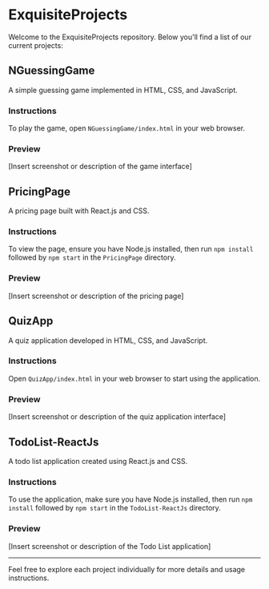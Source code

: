 # ExquisiteProjects

Welcome to the ExquisiteProjects repository. Below you'll find a list of our current projects:

## NGuessingGame

A simple guessing game implemented in HTML, CSS, and JavaScript.

### Instructions

To play the game, open `NGuessingGame/index.html` in your web browser.

### Preview

[Insert screenshot or description of the game interface]

## PricingPage

A pricing page built with React.js and CSS.

### Instructions

To view the page, ensure you have Node.js installed, then run `npm install` followed by `npm start` in the `PricingPage` directory.

### Preview

[Insert screenshot or description of the pricing page]

## QuizApp

A quiz application developed in HTML, CSS, and JavaScript.

### Instructions

Open `QuizApp/index.html` in your web browser to start using the application.

### Preview

[Insert screenshot or description of the quiz application interface]

## TodoList-ReactJs

A todo list application created using React.js and CSS.

### Instructions

To use the application, make sure you have Node.js installed, then run `npm install` followed by `npm start` in the `TodoList-ReactJs` directory.

### Preview

[Insert screenshot or description of the Todo List application]

---

Feel free to explore each project individually for more details and usage instructions.
